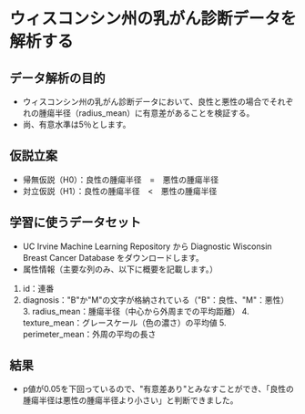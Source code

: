 # ウィスコンシン州の乳がん診断データを解析する

## データ解析の目的
  * ウィスコンシン州の乳がん診断データにおいて、良性と悪性の場合でそれぞれの腫瘍半径（radius_mean）に有意差があることを検証する。
  * 尚、有意水準は5％とします。

## 仮説立案
   * 帰無仮説（H0）：良性の腫瘍半径　=　悪性の腫瘍半径
   * 対立仮説（H1）：良性の腫瘍半径　<　悪性の腫瘍半径
    　
## 学習に使うデータセット
  * UC Irvine Machine Learning Repository から Diagnostic Wisconsin Breast Cancer Database をダウンロードします。
  * 属性情報（主要な列のみ、以下に概要を記載します。）
1. id：連番
2. diagnosis："B"か"M"の文字が格納されている（"B"：良性、"M"：悪性）
   3. radius_mean：腫瘍半径（中心から外周までの平均距離）
   4. texture_mean：グレースケール（色の濃さ）の平均値
   5. perimeter_mean：外周の平均の長さ
        
## 結果
  * p値が0.05を下回っているので、"有意差あり"とみなすことができ、「良性の腫瘍半径は悪性の腫瘍半径より小さい」と判断できました。
